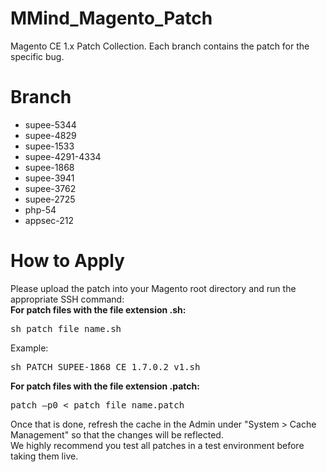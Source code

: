 MMind_Magento_Patch
==================

Magento CE 1.x Patch Collection.
Each branch contains the patch for the specific bug.

# Branch

- supee-5344
- supee-4829
- supee-1533
- supee-4291-4334
- supee-1868
- supee-3941
- supee-3762
- supee-2725
- php-54
- appsec-212

# How to Apply

Please upload the patch into your Magento root directory and run the appropriate SSH command:<br />
**For patch files with the file extension .sh:** 

<pre>
sh patch_file_name.sh
</pre>

Example: 
<pre>
sh PATCH_SUPEE-1868_CE_1.7.0.2_v1.sh
</pre>

**For patch files with the file extension .patch:**

<pre>
patch –p0 < patch_file_name.patch
</pre>

Once that is done, refresh the cache in the Admin under "System > Cache Management" so that the changes will be reflected.<br />
We highly recommend you test all patches in a test environment before taking them live.